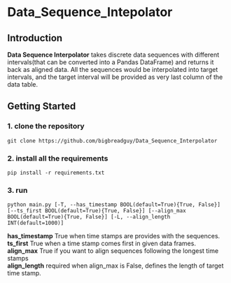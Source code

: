 # Data_Sequence_Intepolator

## Introduction
<b>Data Sequence Interpolator</b> takes discrete data sequences with different intervals(that can be converted into a Pandas DataFrame) and returns it back as aligned data. All the sequences would be interpolated into target intervals, and the target interval will be provided as very last column of the data table.

## Getting Started

### 1. clone the repository
```
git clone https://github.com/bigbreadguy/Data_Sequence_Interpolator
```

### 2. install all the requirements
```
pip install -r requirements.txt
```

### 3. run
```
python main.py [-T, --has_timestamp BOOL(default=True){True, False}] [--ts_first BOOL(default=True){True, False}] [--align_max BOOL(default=True){True, False}] [-L, --align_length INT(default=1000)]
```

**has_timestamp** True when time stamps are provides with the sequences.</br>
**ts_first** True when a time stamp comes first in given data frames.</br>
**align_max** True if you want to align sequences following the longest time stamps</br>
**align_length** required when align_max is False, defines the length of target time stamp.</br>